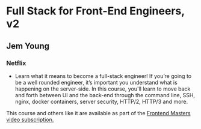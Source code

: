 # Full Stack for Front-End Engineers, v2

## Jem Young
### Netflix

* Learn what it means to become a full-stack engineer! If you’re going to be a well rounded engineer, it’s important you understand what is happening on the server-side. In this course, you'll learn to move back and forth between UI and the back-end through the command line, SSH, nginx, docker containers, server security, HTTP/2, HTTP/3 and more.

This course and others like it are available as part of the [Frontend Masters video subscription.](https://frontendmasters.com/courses/fullstack-v2/)

